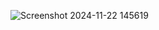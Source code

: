 ![Screenshot 2024-11-22 145619](https://github.com/user-attachments/assets/59c1c727-d91d-4e7b-b34c-58af6b821e4a)
